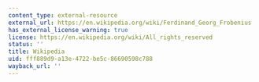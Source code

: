 ```yaml
---
content_type: external-resource
external_url: https://en.wikipedia.org/wiki/Ferdinand_Georg_Frobenius
has_external_license_warning: true
license: https://en.wikipedia.org/wiki/All_rights_reserved
status: ''
title: Wikipedia
uid: fff889d9-a13e-4722-be5c-86690598c788
wayback_url: ''
---
```

